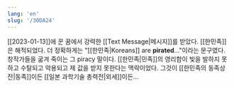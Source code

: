 ```yaml
---
lang: 'en'
slug: '/30DA24'
---
```


[[2023-01-13]]에 꾼 꿈에서 강력한 [[Text Message|메시지]]를 받았다.
[[한민족]]은 해적되었다.
더 정확하게는 "[[한민족|Koreans]] are **pirated**..."이라는 문구였다.
창작가들을 굶겨 죽이는 그 piracy 말이다.
[[한민족|민족]]의 영리함이 빛을 발하지 못하고 수탈되고 악용되고 제 값을 받지 못한다는 맥락이었다.
그것이 [[한민족의 동족상잔|동족]]이든 [[일본 과학기술 총력전|외세]]이든...
